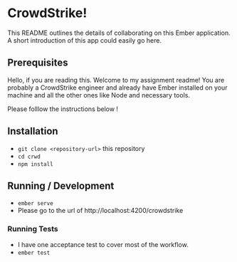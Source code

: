 # CrowdStrike!

This README outlines the details of collaborating on this Ember application.
A short introduction of this app could easily go here.

## Prerequisites

Hello, if you are reading this. Welcome to my assignment readme! You are probably a CrowdStrike engineer and already have Ember installed on your machine and all the other ones like Node and necessary tools.

Please folllow the instructions below !

## Installation

* `git clone <repository-url>` this repository
* `cd crwd`
* `npm install`

## Running / Development

* `ember serve`
* Please go to the url of http://localhost:4200/crowdstrike


### Running Tests

* I have one acceptance test to cover most of the workflow.
* `ember test`
